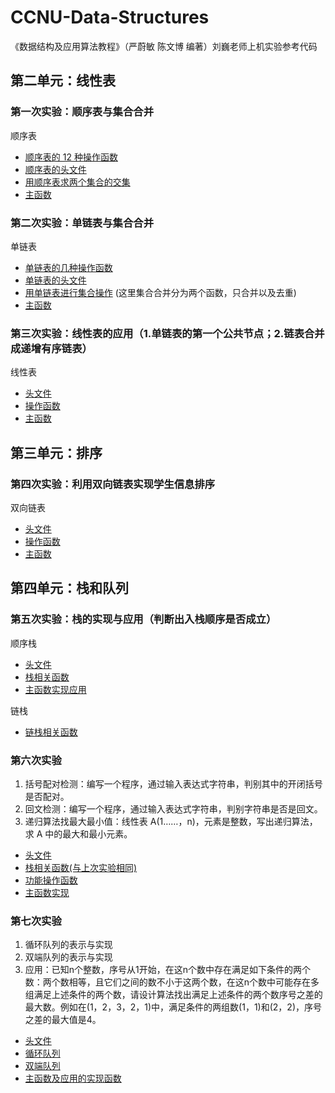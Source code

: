 # CCNU-Data-Structures

《数据结构及应用算法教程》（严蔚敏 陈文博 编著）刘巍老师上机实验参考代码

## 第二单元：线性表

### 第一次实验：顺序表与集合合并

顺序表

* [顺序表的 12 种操作函数](https://github.com/serendipity565/CCNU-Data-Structures/blob/main/unit2/esp1/SQListFunction.cpp)
* [顺序表的头文件](https://github.com/Serendipity565/CCNU-Data-Structures/blob/main/unit2/esp1/head.h)
* [用顺序表求两个集合的交集](https://github.com/serendipity565/CCNU-Data-Structures/blob/main/unit2/esp1/SetFunction.cpp)
* [主函数](https://github.com/Serendipity565/CCNU-Data-Structures/blob/main/unit2/esp1/test.cpp)

### 第二次实验：单链表与集合合并

单链表

* [单链表的几种操作函数](https://github.com/Serendipity565/CCNU-Data-Structures/blob/main/unit2/esp2/LinkList.cpp)
* [单链表的头文件](https://github.com/Serendipity565/CCNU-Data-Structures/blob/main/unit2/esp2/head.h)
* [用单链表进行集合操作](https://github.com/Serendipity565/CCNU-Data-Structures/blob/main/unit2/esp2/SetFunction.cpp) (这里集合合并分为两个函数，只合并以及去重)
* [主函数](https://github.com/Serendipity565/CCNU-Data-Structures/blob/main/unit2/esp2/test.cpp)

### 第三次实验：线性表的应用（1.单链表的第一个公共节点；2.链表合并成递增有序链表）

线性表

* [头文件](https://github.com/Serendipity565/CCNU-Data-Structures/blob/main/unit2/esp3/head.h)
* [操作函数](https://github.com/Serendipity565/CCNU-Data-Structures/blob/main/unit2/esp3/LinkList.cpp)
* [主函数](https://github.com/Serendipity565/CCNU-Data-Structures/blob/main/unit2/esp3/test.cpp)

## 第三单元：排序

### 第四次实验：利用双向链表实现学生信息排序

双向链表

* [头文件](https://github.com/Serendipity565/CCNU-Data-Structures/blob/main/unit3/esp4/head.h)
* [操作函数](https://github.com/Serendipity565/CCNU-Data-Structures/blob/main/unit3/esp4/LinkList.cpp)
* [主函数](https://github.com/Serendipity565/CCNU-Data-Structures/blob/main/unit3/esp4/test.cpp)

## 第四单元：栈和队列

### 第五次实验：栈的实现与应用（判断出入栈顺序是否成立）

顺序栈

* [头文件](https://github.com/Serendipity565/CCNU-Data-Structures/blob/main/unit4/esp5/head.h)
* [栈相关函数](https://github.com/Serendipity565/CCNU-Data-Structures/blob/main/unit4/esp5/StackFunction.cpp)
* [主函数实现应用](https://github.com/Serendipity565/CCNU-Data-Structures/blob/main/unit4/esp5/test.cpp)

链栈

* [链栈相关函数](https://github.com/Serendipity565/CCNU-Data-Structures/blob/main/unit4/esp5/LinkStackFunction.cpp)

### 第六次实验

1. 括号配对检测：编写一个程序，通过输入表达式字符串，判别其中的开闭括号是否配对。
2. 回文检测：编写一个程序，通过输入表达式字符串，判别字符串是否是回文。
3. 递归算法找最大最小值：线性表 A(1……，n)，元素是整数，写出递归算法，求 A 中的最大和最小元素。

* [头文件](https://github.com/Serendipity565/CCNU-Data-Structures/blob/main/unit4/esp6/head.h)
* [栈相关函数(与上次实验相同)](https://github.com/Serendipity565/CCNU-Data-Structures/blob/main/unit4/esp6/StackFunction.cpp)
* [功能操作函数](https://github.com/Serendipity565/CCNU-Data-Structures/blob/main/unit4/esp6/Function.cpp)
* [主函数实现](https://github.com/Serendipity565/CCNU-Data-Structures/blob/main/unit4/esp6/test.cpp)

### 第七次实验

1. 循环队列的表示与实现
2. 双端队列的表示与实现
3. 应用：已知n个整数，序号从1开始，在这n个数中存在满足如下条件的两个数：两个数相等，且它们之间的数不小于这两个数，在这n个数中可能存在多组满足上述条件的两个数，请设计算法找出满足上述条件的两个数序号之差的最大数。例如在(1，2，3，2，1)中，满足条件的两组数(1，1)和(2，2)，序号之差的最大值是4。

* [头文件](https://github.com/Serendipity565/CCNU-Data-Structures/blob/main/unit4/esp7/head.h)
* [循环队列](https://github.com/Serendipity565/CCNU-Data-Structures/blob/main/unit4/esp7/SeQueueFunction.cpp)
* [双端队列](https://github.com/Serendipity565/CCNU-Data-Structures/blob/main/unit4/esp7/DeQueueFunction.cpp)
* [主函数及应用的实现函数](https://github.com/Serendipity565/CCNU-Data-Structures/blob/main/unit4/esp7/test.cpp)
